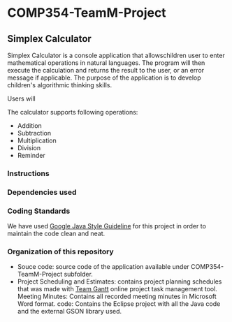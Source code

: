 # COMP354-TeamM-Project

## Simplex Calculator
Simplex Calculator is a console application that allowschildren user to enter mathematical operations in natural languages. The program will then execute the calculation and returns the result to the user, or an error message if applicable. The purpose of the application is to develop children's algorithmic thinking skills.

Users will 

The calculator supports following operations:
* Addition 
* Subtraction 
* Multiplication
* Division
* Reminder

### Instructions

### Dependencies used

### Coding Standards
We have used [Google Java Style Guideline](https://google.github.io/styleguide/javaguide.html) for this project in order to maintain the code clean and neat.

### Organization of this repository
* Souce code: source code of the application available under COMP354-TeamM-Project subfolder.
* Project Scheduling and Estimates: contains project planning schedules that was made with [Team Gantt](https://www.teamgantt.com/) online project task management tool.
Meeting Minutes: Contains all recorded meeting minutes in Microsoft Word format.
code: Contains the Eclipse project with all the Java code and the external GSON library used.
